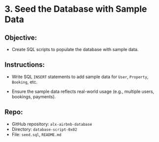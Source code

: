 # 3. Seed the Database with Sample Data

## Objective: 

- Create SQL scripts to populate the database with sample data.

## Instructions:

- Write SQL `INSERT` statements to add sample data for `User`, `Property`, `Booking`, etc.

- Ensure the sample data reflects real-world usage (e.g., multiple users, bookings, payments).

## Repo:

- GitHub repository: `alx-airbnb-database`
- Directory: `database-script-0x02`
- File: `seed.sql`, `README.md`

